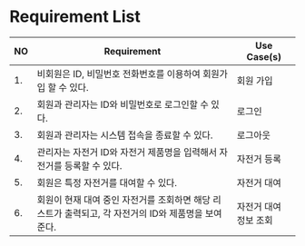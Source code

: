 
# Requirement List

| NO | Requirement                                                       | Use Case(s) |
|----|-------------------------------------------------------------------|-------------|
| 1. | 비회원은 ID, 비밀번호 전화번호를 이용하여 회원가입 할 수 있다.  | 회원 가입|
| 2. | 회원과 관리자는 ID와 비밀번호로 로그인할 수 있다. | 로그인 |
| 3. | 회원과 관리자는 시스템 접속을 종료할 수 있다. | 로그아웃 |
| 4. | 관리자는 자전거 ID와 자전거 제품명을 입력해서 자전거를 등록할 수 있다. | 자전거 등록 |
| 5. | 회원은 특정 자전거를 대여할 수 있다. | 자전거 대여 |
| 6. | 회원이 현재 대여 중인 자전거를 조회하면 해당 리스트가 출력되고, 각 자전거의 ID와 제품명을 보여준다. | 자전거 대여 정보 조회 | 
